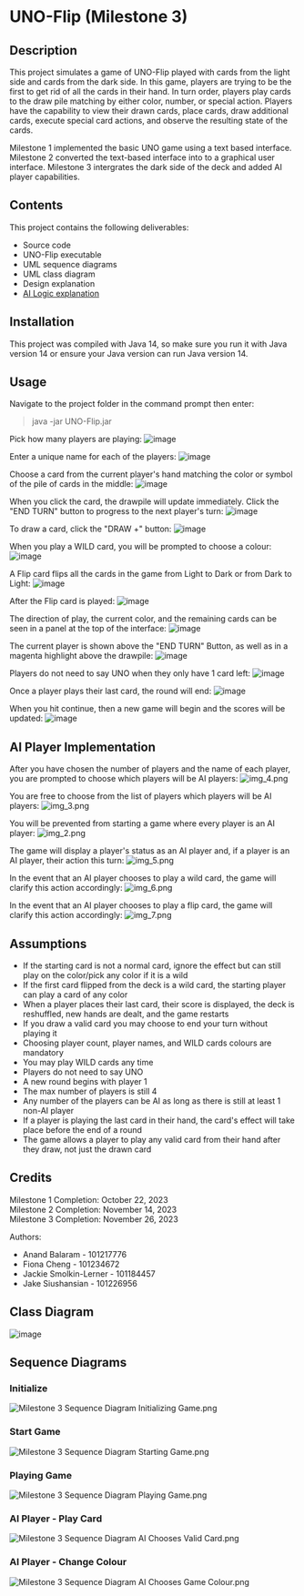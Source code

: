 # UNO-Flip (Milestone 3)

## Description
This project simulates a game of UNO-Flip played with cards from the light side and cards from the dark side. In this game, players are trying to be the first to get rid of all the cards in their hand. In turn order, players play cards to the draw pile matching by either color, number, or special action. Players have the capability to view their drawn cards, place cards, draw additional cards, execute special card actions, and observe the resulting state of the cards.

Milestone 1 implemented the basic UNO game using a text based interface. Milestone 2 converted the text-based interface into to a graphical user interface. Milestone 3 intergrates the dark side of the deck and added AI player capabilities.

## Contents
This project contains the following deliverables:
* Source code
* UNO-Flip executable
* UML sequence diagrams
* UML class diagram
* Design explanation
* [AI Logic explanation](AI%20Logic.md)

## Installation
This project was compiled with Java 14, so make sure you run it with Java version 14 or ensure your Java version can run Java version 14.

## Usage
Navigate to the project folder in the command prompt then enter:
> java -jar UNO-Flip.jar

Pick how many players are playing:
![image](https://github.com/Indecisive613/UNO-Flip/assets/83597131/3282a4cc-d917-41db-884c-f399c9d23ee3)

Enter a unique name for each of the players:
![image](https://github.com/Indecisive613/UNO-Flip/assets/83597131/0379b218-3e32-485b-a3bf-169f106078b6)

Choose a card from the current player's hand matching the color or symbol of the pile of cards in the middle:
![image](https://github.com/Indecisive613/UNO-Flip/assets/83597131/3afeec97-9364-4597-9596-2d6911e5fc2f)

When you click the card, the drawpile will update immediately. Click the "END TURN" button to progress to the next player's turn:
![image](https://github.com/Indecisive613/UNO-Flip/assets/83597131/371bd822-421d-48b9-9d7d-f5442c3c6e2d)

To draw a card, click the "DRAW +" button:
![image](https://github.com/Indecisive613/UNO-Flip/assets/83597131/5960e5b2-200c-477d-82b5-051fdca41d0f)

When you play a WILD card, you will be prompted to choose a colour:
![image](https://github.com/Indecisive613/UNO-Flip/assets/83597131/9fa43350-d413-4027-9637-984b23781dce)

A Flip card flips all the cards in the game from Light to Dark or from Dark to Light:
![image](https://github.com/Indecisive613/UNO-Flip/assets/126517682/3346cd8c-0c6a-485f-99f0-0a0be70fccf2)

After the Flip card is played:
![image](https://github.com/Indecisive613/UNO-Flip/assets/126517682/9c3fd710-d0cb-451a-8c07-979821a8d39e)

The direction of play, the current color, and the remaining cards can be seen in a panel at the top of the interface:
![image](https://github.com/Indecisive613/UNO-Flip/assets/83597131/8fab1561-8467-4c1c-aa41-fa16d5c8b8f3)

The current player is shown above the "END TURN" Button, as well as in a magenta highlight above the drawpile:
![image](https://github.com/Indecisive613/UNO-Flip/assets/83597131/c5668ea1-f4b1-4ec4-a9a5-5d29a3219531)

Players do not need to say UNO when they only have 1 card left:
![image](https://github.com/Indecisive613/UNO-Flip/assets/83597131/1191297f-6adb-49aa-bdc4-b06ab9d1421d)

Once a player plays their last card, the round will end:
![image](https://github.com/Indecisive613/UNO-Flip/assets/83597131/d98fa83e-941e-4741-8ef6-a782e35f1f55)

When you hit continue, then a new game will begin and the scores will be updated:
![image](https://github.com/Indecisive613/UNO-Flip/assets/83597131/d349868c-3765-4c64-aa63-e21c8c30ecb7)

## AI Player Implementation
After you have chosen the number of players and the name of each player, you are prompted to choose which players will be AI players:
![img_4.png](img_4.png)

You are free to choose from the list of players which players will be AI players:
![img_3.png](img_3.png)

You will be prevented from starting a game where every player is an AI player:
![img_2.png](img_2.png)

The game will display a player's status as an AI player and, if a player is an AI player, their action this turn:
![img_5.png](img_5.png)

In the event that an AI player chooses to play a wild card, the game will clarify this action accordingly:
![img_6.png](img_6.png)

In the event that an AI player chooses to play a flip card, the game will clarify this action accordingly:
![img_7.png](img_7.png)

## Assumptions
* If the starting card is not a normal card, ignore the effect but can still play on the color/pick any color if it is a wild
* If the first card flipped from the deck is a wild card, the starting player can play a card of any color
* When a player places their last card, their score is displayed, the deck is reshuffled, new hands are dealt, and the game restarts
* If you draw a valid card you may choose to end your turn without playing it
* Choosing player count, player names, and WILD cards colours are mandatory
* You may play WILD cards any time
* Players do not need to say UNO
* A new round begins with player 1
* The max number of players is still 4
* Any number of the players can be AI as long as there is still at least 1 non-AI player
* If a player is playing the last card in their hand, the card's effect will take place before the end of a round
* The game allows a player to play any valid card from their hand after they draw, not just the drawn card

## Credits
Milestone 1 Completion: October 22, 2023  
Milestone 2 Completion: November 14, 2023  
Milestone 3 Completion: November 26, 2023

Authors:
* Anand Balaram - 101217776
* Fiona Cheng - 101234672
* Jackie Smolkin-Lerner - 101184457
* Jake Siushansian - 101226956

## Class Diagram
![image](https://github.com/Indecisive613/UNO-Flip/assets/126517682/7f4a3333-bd0b-4e7e-8df6-50ba974043ca)

## Sequence Diagrams
### Initialize
![Milestone 3 Sequence Diagram Initializing Game.png](Milestone%203%20Sequence%20Diagram%20Initializing%20Game.png)

### Start Game
![Milestone 3 Sequence Diagram Starting Game.png](Milestone%203%20Sequence%20Diagram%20Starting%20Game.png)

### Playing Game
![Milestone 3 Sequence Diagram Playing Game.png](Milestone%203%20Sequence%20Diagram%20Playing%20Game.png)

### AI Player - Play Card
![Milestone 3 Sequence Diagram AI Chooses Valid Card.png](Milestone%203%20Sequence%20Diagram%20AI%20Chooses%20Valid%20Card.png) 

### AI Player - Change Colour
![Milestone 3 Sequence Diagram AI Chooses Game Colour.png](Milestone%203%20Sequence%20Diagram%20AI%20Chooses%20Game%20Colour.png)
